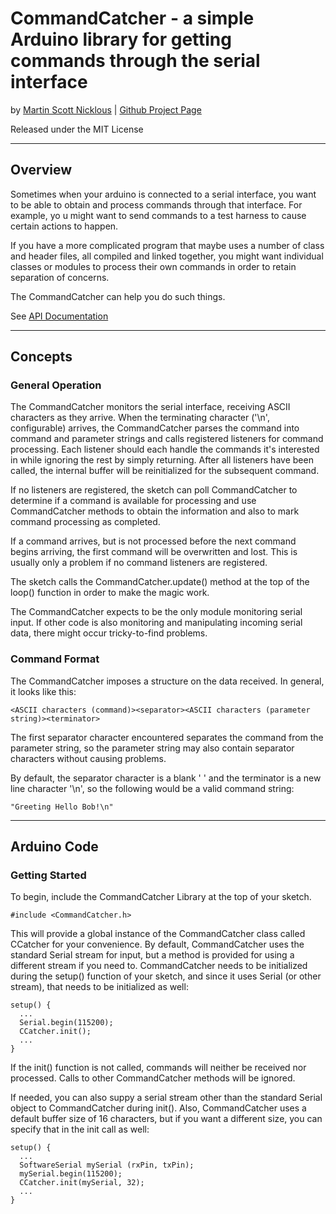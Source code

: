 # CommandCatcher - a simple Arduino library for getting commands through the serial interface

by [Martin Scott Nicklous](https://github.com/msnicklous/)
| 
[Github Project Page](https://github.com/msnicklous/CommandCatcher/)

Released under the MIT License

---
## Overview

Sometimes when your arduino is connected to a serial interface, you want to be able to obtain and process commands through
that interface. For example, yo u might want to send commands to a test harness to cause certain actions to happen.

If you have a more complicated program that maybe uses a number of class and header files, all compiled and linked together,
you might want individual classes or modules to process their own commands in order to retain separation of concerns.

The CommandCatcher can help you do such things.

See [API Documentation](https://msnicklous.github.io/CommandCatcher/)

---

## Concepts

### General Operation

The CommandCatcher monitors the serial interface, receiving ASCII characters as they arrive. When the terminating character 
('\n', configurable) arrives, the CommandCatcher parses the command into command and parameter strings and calls registered
listeners for command processing. Each listener should each handle the commands it's interested in while ignoring 
the rest by simply returning. After all listeners have been called, the internal buffer will be reinitialized for the 
subsequent command. 

If no listeners are registered, the sketch can poll CommandCatcher to determine if a 
command is available for processing and use CommandCatcher methods to obtain the information and also to mark command 
processing as completed.

If a command arrives, but is not processed before the next command begins arriving, the first command will be overwritten
and lost. This is usually only a problem if no command listeners are registered.

The sketch calls the CommandCatcher.update() method at the top of the loop() function in order to make the magic work. 

The CommandCatcher expects to be the only module monitoring serial input. If other code is also monitoring and manipulating 
incoming serial data, there might occur tricky-to-find problems.

### Command Format

The CommandCatcher imposes a structure on the data received. In general, it looks like this:
```
<ASCII characters (command)><separator><ASCII characters (parameter string)><terminator>
```
The first separator character encountered separates the command from the parameter string, so the parameter string may
also contain separator characters without causing problems.

By default, the separator character is a blank ' ' and the terminator is a new line character '\n', so the following would
be a valid command string:
```
"Greeting Hello Bob!\n"
```

---

## Arduino Code


### Getting Started
To begin, include the CommandCatcher Library at the top of your sketch.

```
#include <CommandCatcher.h>
```

This will provide a global instance of the CommandCatcher class called CCatcher for your convenience. By default,
CommandCatcher uses the standard Serial stream for input, but a method is provided for using a different stream
if you need to. CommandCatcher needs to be initialized during the setup() function of your sketch, and since it 
uses Serial (or other stream), that needs to be initialized as well:

```
setup() {
  ...
  Serial.begin(115200);
  CCatcher.init();
  ...
}
```

If the init() function is not called, commands will neither be received nor processed. Calls to other CommandCatcher methods 
will be ignored.

If needed, you can also suppy a serial stream other than the standard Serial object to CommandCatcher during init().
Also, CommandCatcher uses a default buffer size of 16 characters, but if you want a different size, you can specify that
in the init call as well:

```
setup() {
  ...
  SoftwareSerial mySerial (rxPin, txPin);
  mySerial.begin(115200);
  CCatcher.init(mySerial, 32);
  ...
}
```

### 

